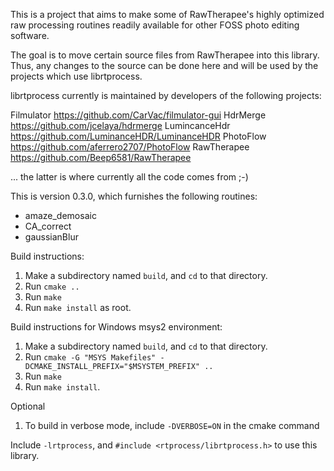 This is a project that aims to make some of RawTherapee's highly optimized raw processing routines readily available for other FOSS photo editing software.

The goal is to move certain source files from RawTherapee into this library.
Thus, any changes to the source can be done here and will be used by the projects which use librtprocess.

librtprocess currently is maintained by developers of the following projects:

Filmulator https://github.com/CarVac/filmulator-gui
HdrMerge https://github.com/jcelaya/hdrmerge
LumincanceHdr https://github.com/LuminanceHDR/LuminanceHDR
PhotoFlow https://github.com/aferrero2707/PhotoFlow
RawTherapee https://github.com/Beep6581/RawTherapee

... the latter is where currently all the code comes from ;-)

This is version 0.3.0, which furnishes the following routines:

* amaze_demosaic
* CA_correct
* gaussianBlur

Build instructions:

1. Make a subdirectory named `build`, and `cd` to that directory.
2. Run `cmake ..`
3. Run `make`
4. Run `make install` as root.

Build instructions for Windows msys2 environment:

1. Make a subdirectory named `build`, and `cd` to that directory.
2. Run `cmake -G "MSYS Makefiles" -DCMAKE_INSTALL_PREFIX="$MSYSTEM_PREFIX" ..`
3. Run `make`
4. Run `make install`.

Optional

1. To build in verbose mode, include `-DVERBOSE=ON` in the cmake command

Include `-lrtprocess`, and `#include <rtprocess/librtprocess.h>` to use this library.
